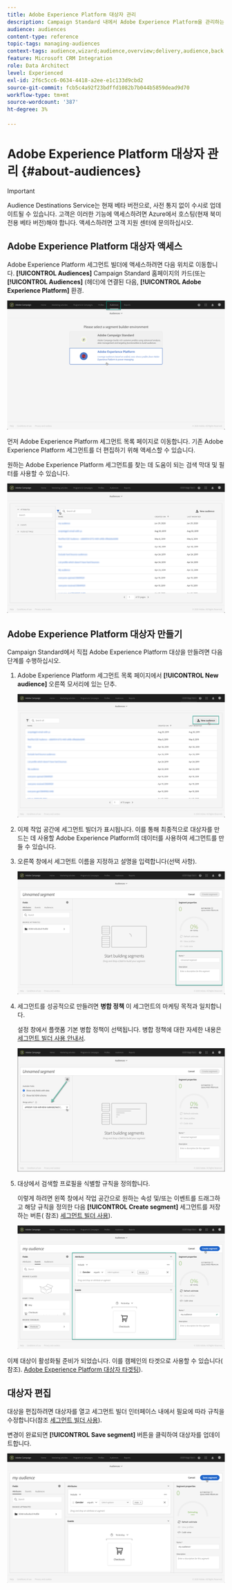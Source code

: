 ```yaml
---
title: Adobe Experience Platform 대상자 관리
description: Campaign Standard 내에서 Adobe Experience Platform을 관리하는 방법을 알아봅니다.
audience: audiences
content-type: reference
topic-tags: managing-audiences
context-tags: audience,wizard;audience,overview;delivery,audience,back
feature: Microsoft CRM Integration
role: Data Architect
level: Experienced
exl-id: 2f6c5cc6-0634-4418-a2ee-e1c133d9cbd2
source-git-commit: fcb5c4a92f23bdffd1082b7b044b5859dead9d70
workflow-type: tm+mt
source-wordcount: '387'
ht-degree: 3%

---
```


# Adobe Experience Platform 대상자 관리 {#about-audiences}

>[!IMPORTANT]
>
>Audience Destinations Service는 현재 베타 버전으로, 사전 통지 없이 수시로 업데이트될 수 있습니다. 고객은 이러한 기능에 액세스하려면 Azure에서 호스팅(현재 북미 전용 베타 버전)해야 합니다. 액세스하려면 고객 지원 센터에 문의하십시오.

## Adobe Experience Platform 대상자 액세스

Adobe Experience Platform 세그먼트 빌더에 액세스하려면 다음 위치로 이동합니다. **[!UICONTROL Audiences]** Campaign Standard 홈페이지의 카드(또는 **[!UICONTROL Audiences]** (헤더)에 연결된 다음, **[!UICONTROL Adobe Experience Platform]** 환경.

![](assets/aep_audiences_access.png)

먼저 Adobe Experience Platform 세그먼트 목록 페이지로 이동합니다. 기존 Adobe Experience Platform 세그먼트를 더 편집하기 위해 액세스할 수 있습니다.

원하는 Adobe Experience Platform 세그먼트를 찾는 데 도움이 되는 검색 막대 및 필터를 사용할 수 있습니다.

![](assets/aep_audiences_list.png)

## Adobe Experience Platform 대상자 만들기

Campaign Standard에서 직접 Adobe Experience Platform 대상을 만들려면 다음 단계를 수행하십시오.

1. Adobe Experience Platform 세그먼트 목록 페이지에서 **[!UICONTROL New audience]** 오른쪽 모서리에 있는 단추.

   ![](assets/aep_audiences_creation_create.png)

1. 이제 작업 공간에 세그먼트 빌더가 표시됩니다. 이를 통해 최종적으로 대상자를 만드는 데 사용할 Adobe Experience Platform의 데이터를 사용하여 세그먼트를 만들 수 있습니다.

1. 오른쪽 창에서 세그먼트 이름을 지정하고 설명을 입력합니다(선택 사항).

   ![](assets/aep_audiences_creation_edit_name.png)

1. 세그먼트를 성공적으로 만들려면 **병합 정책** 이 세그먼트의 마케팅 목적과 일치합니다.

   설정 창에서 플랫폼 기본 병합 정책이 선택됩니다. 병합 정책에 대한 자세한 내용은 [세그먼트 빌더 사용 안내서](https://experienceleague.adobe.com/docs/experience-platform/segmentation/ui/overview.html).

   ![](assets/aep_audiences_mergepolicy.png)

1. 대상에서 검색할 프로필을 식별할 규칙을 정의합니다.

   이렇게 하려면 왼쪽 창에서 작업 공간으로 원하는 속성 및/또는 이벤트를 드래그하고 해당 규칙을 정의한 다음 **[!UICONTROL Create segment]** 세그먼트를 저장하는 버튼( 참조) [세그먼트 빌더 사용](../../integrating/using/aep-using-segment-builder.md)).

   ![](assets/aep_audiences_creation_query.png)

이제 대상이 활성화될 준비가 되었습니다. 이를 캠페인의 타겟으로 사용할 수 있습니다( 참조). [Adobe Experience Platform 대상자 타겟팅](../../integrating/using/aep-targeting-audiences.md)).

## 대상자 편집

대상을 편집하려면 대상자를 열고 세그먼트 빌더 인터페이스 내에서 필요에 따라 규칙을 수정합니다(참조 [세그먼트 빌더 사용](../../integrating/using/aep-using-segment-builder.md)).

변경이 완료되면 **[!UICONTROL Save segment]** 버튼을 클릭하여 대상자를 업데이트합니다.

![](assets/aep_audiences_editing.png)
